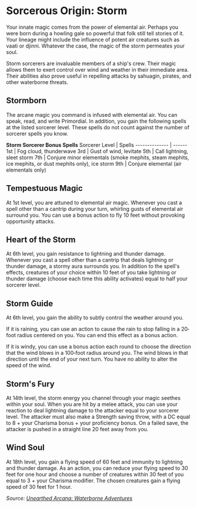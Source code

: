 # Sorcerous Origin: Storm
Your innate magic comes from the power of elemental air. Perhaps you were born during a howling gale so powerful that folk still tell stories of it. Your lineage might include the influence of potent air creatures such as vaati or djinni. Whatever the case, the magic of the storm permeates your soul.

Storm sorcerers are invaluable members of a ship's crew. Their magic allows them to exert control over wind and weather in their immediate area. Their abilities also prove useful in repelling attacks by sahuagin, pirates, and other waterborne threats.

## Stormborn
The arcane magic you command is infused with elemental air. You can speak, read, and write Primordial. In addition, you gain the following spells at the listed sorcerer level. These spells do not count against the number of sorcerer spells you know.

**Storm Sorcerer Bonus Spells**
Sorcerer Level | Spells
-------------- | ------
1st | Fog cloud, thunderwave
3rd | Gust of wind, levitate
5th | Call lightning, sleet storm
7th | Conjure minor elementals (smoke mephits, steam mephits, ice mephits, or dust mephits only),  ice storm
9th | Conjure elemental (air elementals only)

## Tempestuous Magic
At 1st level, you are attuned to elemental air magic. Whenever you cast a spell other than a cantrip during your turn, whirling gusts of elemental air surround you. You can use a bonus action to fly 10 feet without provoking opportunity attacks.

## Heart of the Storm
At 6th level, you gain resistance to lightning and thunder damage. Whenever you cast a spell other than a cantrip that deals lightning or thunder damage, a stormy aura surrounds you. In addition to the spell's effects, creatures of your choice within 10 feet of you take lightning or thunder damage (choose each time this ability activates) equal to half your sorcerer level.

## Storm Guide
At 6th level, you gain the ability to subtly control the weather around you.

If it is raining, you can use an action to cause the rain to stop falling in a 20‐foot radius centered on you. You can end this effect as a bonus action.

If it is windy, you can use a bonus action each round to choose the direction that the wind blows in a 100‐foot radius around you. The wind blows in that direction until the end of your next turn. You have no ability to alter the speed of the wind.

## Storm's Fury
At 14th level, the storm energy you channel through your magic seethes within your soul. When you are hit by a melee attack, you can use your reaction to deal lightning damage to the attacker equal to your sorcerer level. The attacker must also make a Strength saving throw, with a DC equal to 8 + your Charisma bonus + your proficiency bonus. On a failed save, the attacker is pushed in a straight line 20 feet away from you.

## Wind Soul
At 18th level, you gain a flying speed of 60 feet and immunity to lightning and thunder damage. As an action, you can reduce your flying speed to 30 feet for one hour and choose a number of creatures within 30 feet of you equal to 3 + your Charisma modifier. The chosen creatures gain a flying speed of 30 feet for 1 hour.

*Source: [Unearthed Arcana: Waterborne Adventures](https://dnd.wizards.com/articles/unearthed-arcana/unearthed-arcana-waterborne-adventures)*